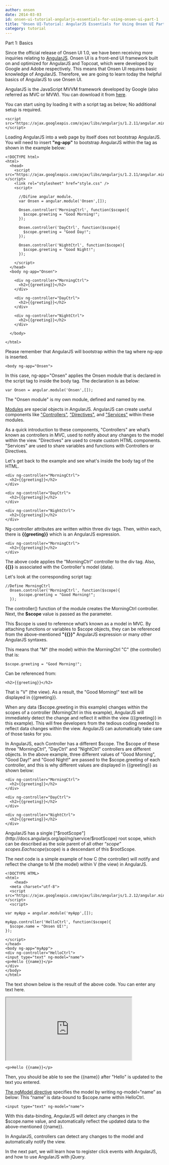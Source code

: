 ```yaml
---
author: onsen
date: 2014-03-03
id: onsen-ui-tutorial-angularjs-essentials-for-using-onsen-ui-part-1
title: "Onsen UI-Tutorial: AngularJS Essentials for Using Onsen UI Part 1"
category: tutorial
---
```

Part 1: Basics

Since the official release of Onsen UI 1.0, we have been receiving more inquiries relating to [AngularJS](http://angularjs.org/). Onsen UI is a front-end UI framework built on and optimized for AngularJS and Topcoat, which were developed by Google and Adobe respectively. This means that Onsen UI requires basic knowledge of AngularJS. Therefore, we are going to learn today the helpful basics of AngularJS to use Onsen UI.

<!-- more -->

AngularJS is the JavaScript MVVM framework developed by Google (also referred as MVC or MVW). You can download it from [here](http://angularjs.org/).

You can start using by loading it with a script tag as below; No additional setup is required.

	<script src="https://ajax.googleapis.com/ajax/libs/angularjs/1.2.11/angular.min.js"></script>

Loading AngularJS into a web page by itself does not bootstrap AngularJS. You will need to insert **"ng-app"** to bootstrap AngularJS within the tag as shown in the example below:

    <!DOCTYPE html>
    <html>
      <head>
        <script src="https://ajax.googleapis.com/ajax/libs/angularjs/1.2.11/angular.min.js"></script>
        <link rel="stylesheet" href="style.css" />
        <script>
        
          //Difine angular module.
          var Onsen = angular.module('Onsen',[]);
        
          Onsen.controller('MorningCtrl', function($scope){
            $scope.greeting = "Good Morning!";
          });
        
          Onsen.controller('DayCtrl', function($scope){
            $scope.greeting = "Good Day!";
          });      
     
          Onsen.controller('NightCtrl', function($scope){
            $scope.greeting = "Good Night!";
          });
          
        </script>
      </head>
      <body ng-app="Onsen">
      
        <div ng-controller="MorningCtrl">
          <h2>{{greeting}}</h2>
        </div>
        
        <div ng-controller="DayCtrl">
          <h2>{{greeting}}</h2>
        </div>
        
        <div ng-controller="NightCtrl">
          <h2>{{greeting}}</h2>
        </div>    
        
      </body>
     
    </html>

Please remember that AngularJS will bootstrap within the tag where ng-app is inserted.

	<body ng-app="Onsen">
    
In this case, ng-app="Onsen" applies the Onsen module that is declared in the script tag to inside the body tag. The declaration is as below:

	var Onsen = angular.module('Onsen',[]);

The "Onsen module" is my own module, defined and named by me.

[Modules](http://docs.angularjs.org/guide/module) are special objects in AngularJS. AngularJS can create useful components like ["Controllers"](http://docs.angularjs.org/guide/controller), ["Directives"](http://docs.angularjs.org/guide/directive), and ["Services"](http://docs.angularjs.org/guide/dev_guide.services.creating_services) within these modules.


As a quick introduction to these components, "Controllers" are what’s known as controllers in MVC, used to notify about any changes to the model within the view. "Directives" are used to create custom HTML components. "Services" are used to share variables and functions with Controllers or Directives.

Let's get back to the example and see what's inside the body tag of the HTML.

	<div ng-controller="MorningCtrl">
      <h2>{{greeting}}</h2>
    </div>
    
    <div ng-controller="DayCtrl">
      <h2>{{greeting}}</h2>
    </div>
    
    <div ng-controller="NightCtrl">
      <h2>{{greeting}}</h2>
    </div>
    
Ng-controller attributes are written within three div tags. Then, within each, there is **{{greeting}}** which is an AngularJS expression.

	<div ng-controller="MorningCtrl">
      <h2>{{greeting}}</h2>
    </div>
    
The above code applies the "MorningCtrl" controller to the div tag. Also, **{{}}** is associated with the Controller's model (data).

Let's look at the corresponding script tag:

	//Define MorningCtrl
      Onsen.controller('MorningCtrl', function($scope){
          $scope.greeting = "Good Morning!";
      });
      
The controller() function of the module creates the MorningCtrl controller. Next, the **$scope** value is passed as the parameter.

This $scope is used to reference what’s known as a model in MVC. By attaching functions or variables to $scope objects, they can be referenced from the above-mentioned **"{{}}"** AngularJS expression or many other AngularJS syntaxes.


This means that "M" (the model) within the MorningCtrl "C" (the controller) that is:


	$scope.greeting = "Good Morning!";


Can be referenced from:


	<h2>{{greeting}}</h2>


That is "V" (the view). As a result, the "Good Morning!" text will be displayed in {{greeting}}.

When any data ($scope.greeting in this example) changes within the scopes of a controller (MorningCtrl in this example), AngularJS will immediately detect the change and reflect it within the view ({{greeting}} in this example). This will free developers from the tedious coding needed to reflect data changes within the view. AngularJS can automatically take care of those tasks for you.


In AngularJS, each Controller has a different $scope. The $scope of these three "MorningCtrl", "DayCtrl" and "NightCtrl" controllers are different objects. In the above example, three different values of "Good Morning", "Good Day!" and "Good Night!" are passed to the $scope.greeting of each controller, and this is why different values are displayed in {{greeting}} as shown below:

	<div ng-controller="MorningCtrl">
      <h2>{{greeting}}</h2>
    </div>
    
    <div ng-controller="DayCtrl">
      <h2>{{greeting}}</h2>
    </div>
    
    <div ng-controller="NightCtrl">
      <h2>{{greeting}}</h2>
    </div>


AngularJS has a single ["$rootScope"](http://docs.angularjs.org/api/ng/service/$rootScope) root scope, which can be described as the sole parent of all other “$scope” scopes. Each scope ($scope) is a descendant of this $rootScope.

The next code is a simple example of how C (the controller) will notify and reflect the change to M (the model) within V (the view) in AngularJS.

	<!DOCTYPE HTML>
    <html>
        <head>
      <meta charset="utf-8">
      <script src="https://ajax.googleapis.com/ajax/libs/angularjs/1.2.12/angular.min.js"></script>
      <script>
 
    var myApp = angular.module('myApp',[]);
 
    myApp.controller('HelloCtrl', function($scope){
      $scope.name = "Onsen UI!";
    });
 
    </script>
    </head>
    <body ng-app="myApp">
    <div ng-controller="HelloCtrl">
    <input type="text" ng-model="name">
    <p>Hello {{name}}</p>
    </div>
    </body>
    </html>

The text shown below is the result of the above code. You can enter any text here.

<iframe src="http://s3.asial.co.jp/~ataru/blog20140209/bind.html" width="400px" height="200px"></iframe>

	<p>Hello {{name}}</p>
    
Then, you should be able to see the {{name}} after "Hello" is updated to the text you entered.

[The ngModel directive](http://docs.angularjs.org/api/ng/directive/ngModel) specifies the model by writing ng-model="name” as below: This “name” is data-bound to $scope.name within HelloCtrl. 

	<input type="text" ng-model="name">

With this data-binding, AngularJS will detect any changes in the $scope.name value, and automatically reflect the updated data to the above-mentioned {{name}}.

In AngularJS, controllers can detect any changes to the model and automatically notify the view.

In the next part, we will learn how to register click events with AngularJS, and how to use AngularJS with jQuery.
